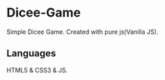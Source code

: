 # Dicee-Game
Simple Dicee Game.
Created with pure js(Vanilla JS).

## Languages
HTML5  & CSS3 & JS.
